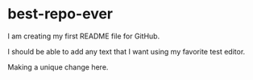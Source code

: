 # best-repo-ever

I am creating my first README file for GitHub.

I should be able to add any text that I want using my favorite test editor.

Making a unique change here.